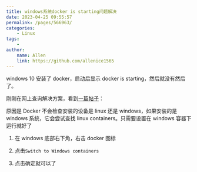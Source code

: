 ```yaml
---
title: windows系统docker is starting问题解决
date: 2023-04-25 09:55:57
permalink: /pages/566963/
categories:
    - Linux
tags:
    -
author:
    name: Allen
    link: https://github.com/allenice1565
---
```


windows 10 安装了 docker，启动后显示 docker is starting，然后就没有然后了。

刚刚在网上查询解决方案，看到[一篇帖子](https://stackoverflow.com/a/75105105)：

原因是 Docker 不会检查安装的设备是 linux 还是 windows，如果安装的是 windows 系统，它会尝试查找 linux containers。只需要设置在 windows 容器下运行就好了

1. 在 windows 底部右下角，右击 docker 图标

2. 点击`Switch to Windows containers`

3. 点击确定就可以了
